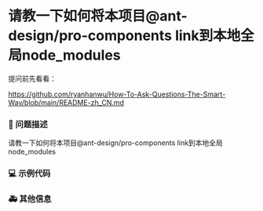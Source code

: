 # 请教一下如何将本项目@ant-design/pro-components link到本地全局node_modules

提问前先看看：

https://github.com/ryanhanwu/How-To-Ask-Questions-The-Smart-Way/blob/main/README-zh_CN.md

### 🧐 问题描述

请教一下如何将本项目@ant-design/pro-components link到本地全局node_modules

### 💻 示例代码

<!--
如果你有解决方案，在这里清晰地阐述
-->

### 🚑 其他信息

<!--
如截图等其他信息可以贴在这里
-->
